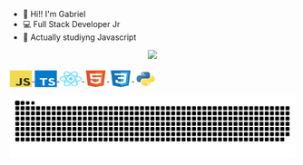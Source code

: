 - 👋 Hi!! I'm Gabriel
- 💻 Full Stack Developer Jr
- 🍃 Actually studiyng Javascript 

<div align="center">
  <a href="https://github.com/gablsl1">
  <img height="180em" src="https://github-readme-stats.vercel.app/api?username=gablsl1&show_icons=true&theme=radical&include_all_commits=true&count_private=true"/>
</div>

<div style="display: inline_block"><br>
  <img align="center" alt="gab-js" height="30" width="40" src="https://github.com/devicons/devicon/blob/master/icons/javascript/javascript-original.svg">
  <img align="center" alt="gab-ts" height="30" width="40" src="https://github.com/devicons/devicon/blob/master/icons/typescript/typescript-original.svg">
  <img align="center" alt="gab-react" height="30" width="40" src="https://github.com/devicons/devicon/blob/master/icons/react/react-original.svg">
  <img align="center" alt="gab-html" height="30" width="40" src="https://github.com/devicons/devicon/blob/master/icons/html5/html5-original.svg">
  <img align="center" alt="gab-css" height="30" width="40" src="https://github.com/devicons/devicon/blob/master/icons/css3/css3-original.svg">
  <img align="center" alt="gab-python" height="30" width="40" src="https://github.com/devicons/devicon/blob/master/icons/python/python-original.svg">
</div>

![Snake animation](https://github.com/gablsl1/gablsl1/blob/output/github-contribution-grid-snake.svg)
